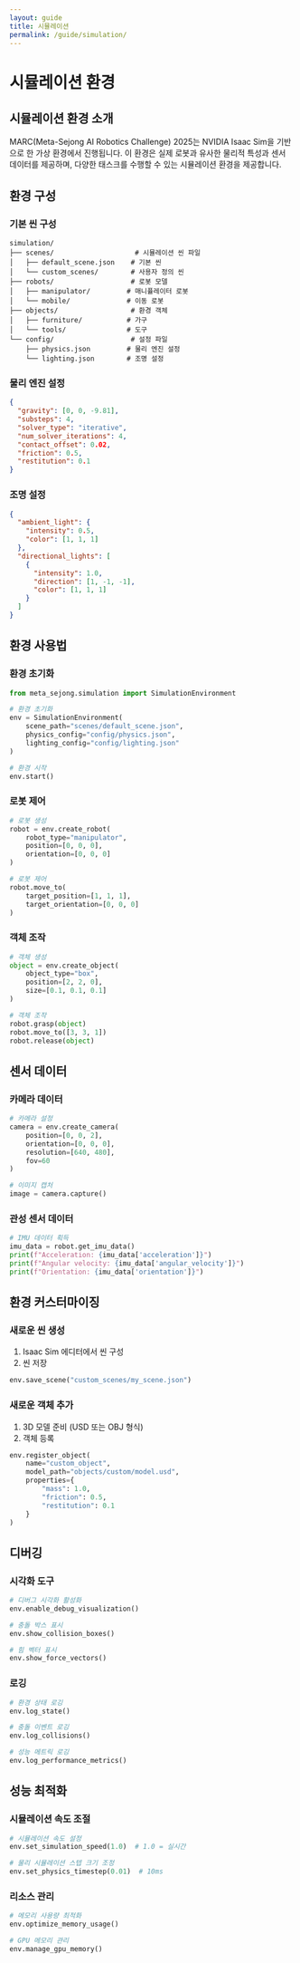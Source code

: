 ```yaml
---
layout: guide
title: 시뮬레이션
permalink: /guide/simulation/
---
```


# 시뮬레이션 환경

## 시뮬레이션 환경 소개

MARC(Meta-Sejong AI Robotics Challenge) 2025는 NVIDIA Isaac Sim을 기반으로 한 가상 환경에서 진행됩니다. 이 환경은 실제 로봇과 유사한 물리적 특성과 센서 데이터를 제공하며, 다양한 태스크를 수행할 수 있는 시뮬레이션 환경을 제공합니다.

## 환경 구성

### 기본 씬 구성

```
simulation/
├── scenes/                    # 시뮬레이션 씬 파일
│   ├── default_scene.json    # 기본 씬
│   └── custom_scenes/        # 사용자 정의 씬
├── robots/                   # 로봇 모델
│   ├── manipulator/         # 매니퓰레이터 로봇
│   └── mobile/              # 이동 로봇
├── objects/                  # 환경 객체
│   ├── furniture/           # 가구
│   └── tools/               # 도구
└── config/                   # 설정 파일
    ├── physics.json         # 물리 엔진 설정
    └── lighting.json        # 조명 설정
```

### 물리 엔진 설정

```json
{
  "gravity": [0, 0, -9.81],
  "substeps": 4,
  "solver_type": "iterative",
  "num_solver_iterations": 4,
  "contact_offset": 0.02,
  "friction": 0.5,
  "restitution": 0.1
}
```

### 조명 설정

```json
{
  "ambient_light": {
    "intensity": 0.5,
    "color": [1, 1, 1]
  },
  "directional_lights": [
    {
      "intensity": 1.0,
      "direction": [1, -1, -1],
      "color": [1, 1, 1]
    }
  ]
}
```

## 환경 사용법

### 환경 초기화

```python
from meta_sejong.simulation import SimulationEnvironment

# 환경 초기화
env = SimulationEnvironment(
    scene_path="scenes/default_scene.json",
    physics_config="config/physics.json",
    lighting_config="config/lighting.json"
)

# 환경 시작
env.start()
```

### 로봇 제어

```python
# 로봇 생성
robot = env.create_robot(
    robot_type="manipulator",
    position=[0, 0, 0],
    orientation=[0, 0, 0]
)

# 로봇 제어
robot.move_to(
    target_position=[1, 1, 1],
    target_orientation=[0, 0, 0]
)
```

### 객체 조작

```python
# 객체 생성
object = env.create_object(
    object_type="box",
    position=[2, 2, 0],
    size=[0.1, 0.1, 0.1]
)

# 객체 조작
robot.grasp(object)
robot.move_to([3, 3, 1])
robot.release(object)
```

## 센서 데이터

### 카메라 데이터

```python
# 카메라 설정
camera = env.create_camera(
    position=[0, 0, 2],
    orientation=[0, 0, 0],
    resolution=[640, 480],
    fov=60
)

# 이미지 캡처
image = camera.capture()
```

### 관성 센서 데이터

```python
# IMU 데이터 획득
imu_data = robot.get_imu_data()
print(f"Acceleration: {imu_data['acceleration']}")
print(f"Angular velocity: {imu_data['angular_velocity']}")
print(f"Orientation: {imu_data['orientation']}")
```

## 환경 커스터마이징

### 새로운 씬 생성

1. Isaac Sim 에디터에서 씬 구성
2. 씬 저장
```python
env.save_scene("custom_scenes/my_scene.json")
```

### 새로운 객체 추가

1. 3D 모델 준비 (USD 또는 OBJ 형식)
2. 객체 등록
```python
env.register_object(
    name="custom_object",
    model_path="objects/custom/model.usd",
    properties={
        "mass": 1.0,
        "friction": 0.5,
        "restitution": 0.1
    }
)
```

## 디버깅

### 시각화 도구

```python
# 디버그 시각화 활성화
env.enable_debug_visualization()

# 충돌 박스 표시
env.show_collision_boxes()

# 힘 벡터 표시
env.show_force_vectors()
```

### 로깅

```python
# 환경 상태 로깅
env.log_state()

# 충돌 이벤트 로깅
env.log_collisions()

# 성능 메트릭 로깅
env.log_performance_metrics()
```

## 성능 최적화

### 시뮬레이션 속도 조절

```python
# 시뮬레이션 속도 설정
env.set_simulation_speed(1.0)  # 1.0 = 실시간

# 물리 시뮬레이션 스텝 크기 조정
env.set_physics_timestep(0.01)  # 10ms
```

### 리소스 관리

```python
# 메모리 사용량 최적화
env.optimize_memory_usage()

# GPU 메모리 관리
env.manage_gpu_memory()
``` 
